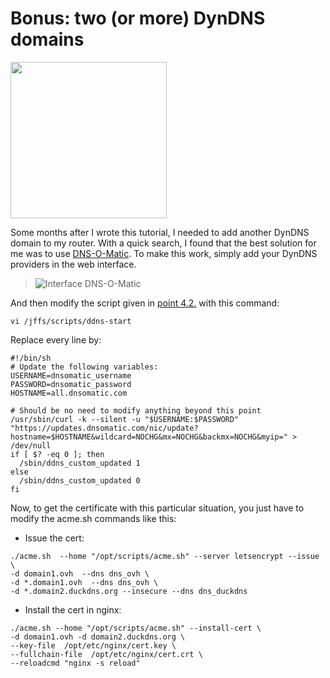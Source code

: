 # Bonus: two (or more) DynDNS domains  
  
<a href="https://www.dnsomatic.com/" target="_blank"><img src="http://www.dnsomatic.com/img/dnsomatic_logo_2000.gif" width="250"></a>  
  
Some months after I wrote this tutorial, I needed to add another DynDNS domain to my router. With a quick search, I found that the best solution for me was to use [DNS-O-Matic](https://www.dnsomatic.com/). To make this work, simply add your DynDNS providers in the web interface.
>![Interface DNS-O-Matic](https://i.imgur.com/m1KH826.png)  
  
And then modify the script given in [point 4.2.](https://github.com/pedrom34/TutoAsus#42-router-side) with this command:  
  
```shell
vi /jffs/scripts/ddns-start
```
  
Replace every line by:  
```shell
#!/bin/sh
# Update the following variables:
USERNAME=dnsomatic_username
PASSWORD=dnsomatic_password
HOSTNAME=all.dnsomatic.com

# Should be no need to modify anything beyond this point
/usr/sbin/curl -k --silent -u "$USERNAME:$PASSWORD" "https://updates.dnsomatic.com/nic/update?hostname=$HOSTNAME&wildcard=NOCHG&mx=NOCHG&backmx=NOCHG&myip=" > /dev/null
if [ $? -eq 0 ]; then
  /sbin/ddns_custom_updated 1
else
  /sbin/ddns_custom_updated 0
fi
```
  
Now, to get the certificate with this particular situation, you just have to modify the acme.sh commands like this:  
- Issue the cert:  
```shell
./acme.sh  --home "/opt/scripts/acme.sh" --server letsencrypt --issue  \
-d domain1.ovh  --dns dns_ovh \
-d *.domain1.ovh  --dns dns_ovh \
-d *.domain2.duckdns.org --insecure --dns dns_duckdns
```
  
- Install the cert in nginx:  
```shell
./acme.sh --home "/opt/scripts/acme.sh" --install-cert \
-d domain1.ovh -d domain2.duckdns.org \
--key-file  /opt/etc/nginx/cert.key \
--fullchain-file  /opt/etc/nginx/cert.crt \
--reloadcmd "nginx -s reload"
```
